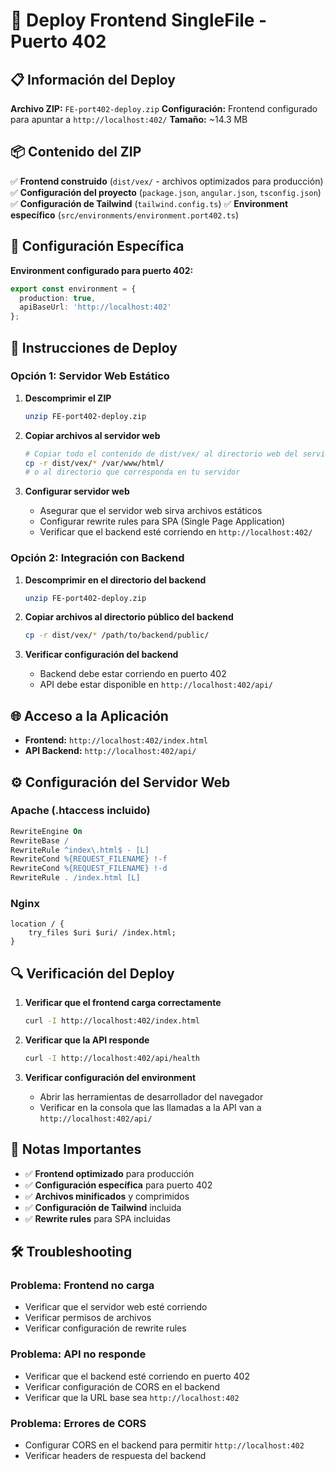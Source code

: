 # 🚀 Deploy Frontend SingleFile - Puerto 402

## 📋 Información del Deploy

**Archivo ZIP:** `FE-port402-deploy.zip`
**Configuración:** Frontend configurado para apuntar a `http://localhost:402/`
**Tamaño:** ~14.3 MB

## 📦 Contenido del ZIP

✅ **Frontend construido** (`dist/vex/` - archivos optimizados para producción)
✅ **Configuración del proyecto** (`package.json`, `angular.json`, `tsconfig.json`)
✅ **Configuración de Tailwind** (`tailwind.config.ts`)
✅ **Environment específico** (`src/environments/environment.port402.ts`)

## 🔧 Configuración Específica

**Environment configurado para puerto 402:**
```typescript
export const environment = {
  production: true,
  apiBaseUrl: 'http://localhost:402'
};
```

## 🚀 Instrucciones de Deploy

### Opción 1: Servidor Web Estático

1. **Descomprimir el ZIP**
   ```bash
   unzip FE-port402-deploy.zip
   ```

2. **Copiar archivos al servidor web**
   ```bash
   # Copiar todo el contenido de dist/vex/ al directorio web del servidor
   cp -r dist/vex/* /var/www/html/
   # o al directorio que corresponda en tu servidor
   ```

3. **Configurar servidor web**
   - Asegurar que el servidor web sirva archivos estáticos
   - Configurar rewrite rules para SPA (Single Page Application)
   - Verificar que el backend esté corriendo en `http://localhost:402/`

### Opción 2: Integración con Backend

1. **Descomprimir en el directorio del backend**
   ```bash
   unzip FE-port402-deploy.zip
   ```

2. **Copiar archivos al directorio público del backend**
   ```bash
   cp -r dist/vex/* /path/to/backend/public/
   ```

3. **Verificar configuración del backend**
   - Backend debe estar corriendo en puerto 402
   - API debe estar disponible en `http://localhost:402/api/`

## 🌐 Acceso a la Aplicación

- **Frontend:** `http://localhost:402/index.html`
- **API Backend:** `http://localhost:402/api/`

## ⚙️ Configuración del Servidor Web

### Apache (.htaccess incluido)
```apache
RewriteEngine On
RewriteBase /
RewriteRule ^index\.html$ - [L]
RewriteCond %{REQUEST_FILENAME} !-f
RewriteCond %{REQUEST_FILENAME} !-d
RewriteRule . /index.html [L]
```

### Nginx
```nginx
location / {
    try_files $uri $uri/ /index.html;
}
```

## 🔍 Verificación del Deploy

1. **Verificar que el frontend carga correctamente**
   ```bash
   curl -I http://localhost:402/index.html
   ```

2. **Verificar que la API responde**
   ```bash
   curl -I http://localhost:402/api/health
   ```

3. **Verificar configuración del environment**
   - Abrir las herramientas de desarrollador del navegador
   - Verificar en la consola que las llamadas a la API van a `http://localhost:402/api/`

## 📝 Notas Importantes

- ✅ **Frontend optimizado** para producción
- ✅ **Configuración específica** para puerto 402
- ✅ **Archivos minificados** y comprimidos
- ✅ **Configuración de Tailwind** incluida
- ✅ **Rewrite rules** para SPA incluidas

## 🛠️ Troubleshooting

### Problema: Frontend no carga
- Verificar que el servidor web esté corriendo
- Verificar permisos de archivos
- Verificar configuración de rewrite rules

### Problema: API no responde
- Verificar que el backend esté corriendo en puerto 402
- Verificar configuración de CORS en el backend
- Verificar que la URL base sea `http://localhost:402`

### Problema: Errores de CORS
- Configurar CORS en el backend para permitir `http://localhost:402`
- Verificar headers de respuesta del backend
